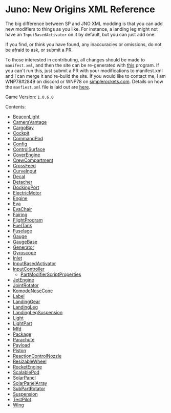 # Juno: New Origins XML Reference

The big difference between SP and JNO XML modding is that you can add new modifiers to things as you like. For instance, a landing leg might not have an `InputBasedActivator` on it by default, but you can just add one.

If you find, or think you have found, any inaccuracies or omissions, do not be afraid to ask, or submit a PR.

To those interested in contributing, all changes should be made to `manifest.xml`, and then the site can be re-generated with [this](https://github.com/WNP78/ModifierPropertiesExtractor) program. If you can't run this, just submit a PR with your modifications to manifest.xml and I can merge it and re-build the site.
If you would like to contact me, I am WNP78#2849 on discord or WNP78 on [simplerockets.com](https://www.simplerockets.com/u/WNP78). Details on how the `manfiest.xml` file is laid out are [here](ManifestXmlGuide).

Game Version: `1.0.6.0`

Contents:
 - [BeaconLight](/JunoXml/BeaconLight)
 - [CameraVantage](/JunoXml/CameraVantage)
 - [CargoBay](/JunoXml/CargoBay)
 - [Cockpit](/JunoXml/Cockpit)
 - [CommandPod](/JunoXml/CommandPod)
 - [Config](/JunoXml/Config)
 - [ControlSurface](/JunoXml/ControlSurface)
 - [CoverEngine](/JunoXml/CoverEngine)
 - [CrewCompartment](/JunoXml/CrewCompartment)
 - [CrossFeed](/JunoXml/CrossFeed)
 - [CurveInput](/JunoXml/CurveInput)
 - [Decal](/JunoXml/Decal)
 - [Detacher](/JunoXml/Detacher)
 - [DockingPort](/JunoXml/DockingPort)
 - [ElectricMotor](/JunoXml/ElectricMotor)
 - [Engine](/JunoXml/Engine)
 - [Eva](/JunoXml/Eva)
 - [EvaChair](/JunoXml/EvaChair)
 - [Fairing](/JunoXml/Fairing)
 - [FlightProgram](/JunoXml/FlightProgram)
 - [FuelTank](/JunoXml/FuelTank)
 - [Fuselage](/JunoXml/Fuselage)
 - [Gauge](/JunoXml/Gauge)
 - [GaugeBase](/JunoXml/GaugeBase)
 - [Generator](/JunoXml/Generator)
 - [Gyroscope](/JunoXml/Gyroscope)
 - [Inlet](/JunoXml/Inlet)
 - [InputBasedActivator](/JunoXml/InputBasedActivator)
 - [InputController](/JunoXml/InputController)
   - [PartModifierScriptProperties](/JunoXml/PartModifierScriptProperties)
 - [JetEngine](/JunoXml/JetEngine)
 - [JointRotator](/JunoXml/JointRotator)
 - [KomodoNoseCone](/JunoXml/KomodoNoseCone)
 - [Label](/JunoXml/Label)
 - [LandingGear](/JunoXml/LandingGear)
 - [LandingLeg](/JunoXml/LandingLeg)
 - [LandingLegSuspension](/JunoXml/LandingLegSuspension)
 - [Light](/JunoXml/Light)
 - [LightPart](/JunoXml/LightPart)
 - [Mfd](/JunoXml/Mfd)
 - [Package](/JunoXml/Package)
 - [Parachute](/JunoXml/Parachute)
 - [Payload](/JunoXml/Payload)
 - [Piston](/JunoXml/Piston)
 - [ReactionControlNozzle](/JunoXml/ReactionControlNozzle)
 - [ResizableWheel](/JunoXml/ResizableWheel)
 - [RocketEngine](/JunoXml/RocketEngine)
 - [ScalablePod](/JunoXml/ScalablePod)
 - [SolarPanel](/JunoXml/SolarPanel)
 - [SolarPanelArray](/JunoXml/SolarPanelArray)
 - [SubPartRotator](/JunoXml/SubPartRotator)
 - [Suspension](/JunoXml/Suspension)
 - [TestPilot](/JunoXml/TestPilot)
 - [Wing](/JunoXml/Wing)
